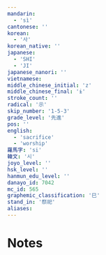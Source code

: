 ```yaml
---
mandarin:
  - 'sì'
cantonese: ''
korean:
  - '사'
korean_native: ''
japanese:
  - 'SHI'
  - 'JI'
japanese_nanori: ''
vietnamese:
middle_chinese_initial: 'z'
middle_chinese_final: 'ɨ'
stroke_count: ''
radical: '示'
skip_number: '1-5-3'
grade_level: '先進'
pos: ''
english:
  - 'sacrifice'
  - 'worship'
羅馬字: 'si'
韓文: '시'
joyo_level: ''
hsk_level: ''
hanmun_edu_level: ''
danayo_id: 7042
mc_id: 565
graphemic_classification: '巳'
stand_in: '祭祀'
aliases:
---
```


# Notes
